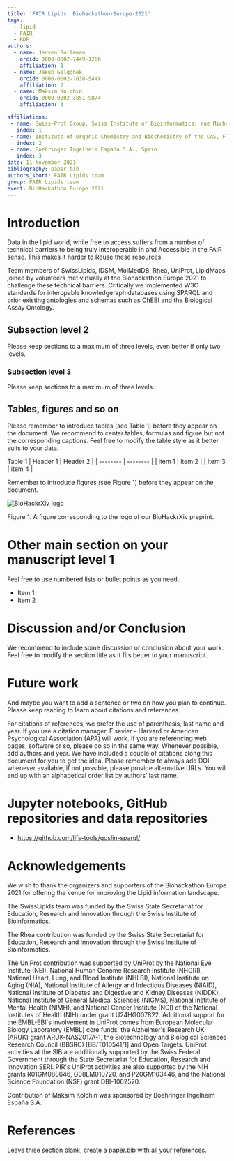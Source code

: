 ```yaml
---
title: 'FAIR Lipids: Biohackathon-Europe-2021'
tags:
  - lipid
  - FAIR
  - RDF
authors:
  - name: Jerven Bolleman
    orcid: 0000-0002-7449-1266
    affiliation: 1
  - name: Jakub Galgonek 
    orcid: 0000-0002-7038-544X
    affiliation: 2
  - name: Maksim Kolchin
    orcid: 0000-0002-3851-9874
    affiliation: 3

affiliations:
 - name: Swiss-Prot Group, Swiss Institute of Bioinformatics, rue Michel Servet 1, CH 1211 Geneva 4, Switzerland
   index: 1
 - name: Institute of Organic Chemistry and Biochemistry of the CAS, Flemingovo náměstí 2, 166 10, Prague 6, Czech Republic
   index: 2
 - name: Boehringer Ingelheim España S.A., Spain
   index: 3
date: 11 November 2021
bibliography: paper.bib
authors_short: FAIR Lipids team
group: FAIR Lipids team
event: BioHackathon Europe 2021
---
```


# Introduction

Data in the lipid world, while free to access suffers from a number of technical barriers 
to being truly Interoperable in and Accessible in the FAIR sense. This makes it harder
to Reuse these resources.

Team members of SwissLipids, IDSM, MolMedDB, Rhea, UniProt, LipidMaps joined by volunteers
met virtually at the Biohackathon Europe 2021 to challenge these technical barriers.
Critically we implemented W3C standards for interopable knowledgeraph databases using SPARQL 
and prior existing ontologies and schemas such as ChEBI and the Biological Assay Ontology.

## Subsection level 2

Please keep sections to a maximum of three levels, even better if only two levels.

### Subsection level 3

Please keep sections to a maximum of three levels.

## Tables, figures and so on

Please remember to introduce tables (see Table 1) before they appear on the document. We recommend to center tables, formulas and figure but not the corresponding captions. Feel free to modify the table style as it better suits to your data.

Table 1
| Header 1 | Header 2 |
| -------- | -------- |
| item 1 | item 2 |
| item 3 | item 4 |

Remember to introduce figures (see Figure 1) before they appear on the document. 

![BioHackrXiv logo](./biohackrxiv.png)
 
Figure 1. A figure corresponding to the logo of our BioHackrXiv preprint.

# Other main section on your manuscript level 1

Feel free to use numbered lists or bullet points as you need.
* Item 1
* Item 2

# Discussion and/or Conclusion

We recommend to include some discussion or conclusion about your work. Feel free to modify the section title as it fits better to your manuscript.

# Future work

And maybe you want to add a sentence or two on how you plan to continue. Please keep reading to learn about citations and references.

For citations of references, we prefer the use of parenthesis, last name and year. If you use a citation manager, Elsevier – Harvard or American Psychological Association (APA) will work. If you are referencing web pages, software or so, please do so in the same way. Whenever possible, add authors and year. We have included a couple of citations along this document for you to get the idea. Please remember to always add DOI whenever available, if not possible, please provide alternative URLs. You will end up with an alphabetical order list by authors’ last name.

# Jupyter notebooks, GitHub repositories and data repositories

* https://github.com/lifs-tools/goslin-sparql/

# Acknowledgements

We wish to thank the organizers and supporters of the Biohackathon Europe 2021 for offering the venue for improving the Lipid information landscape.

The SwissLipids team was funded by the Swiss State Secretariat for Education, Research and Innovation through the Swiss Institute of Bioinformatics.

The Rhea contribution was funded by the Swiss State Secretariat for Education, Research and Innovation through the Swiss Institute of Bioinformatics.

The UniProt contribution was supported by UniProt by the National Eye Institute (NEI), National Human Genome Research Institute (NHGRI), National Heart, Lung, and Blood Institute (NHLBI), National Institute on Aging (NIA), National Institute of Allergy and Infectious Diseases (NIAID), National Institute of Diabetes and Digestive and Kidney Diseases (NIDDK), National Institute of General Medical Sciences (NIGMS), National Institute of Mental Health (NIMH), and National Cancer Institute (NCI) of the National Institutes of Health (NIH) under grant U24HG007822. Additional support for the EMBL-EBI's involvement in UniProt comes from European Molecular Biology Laboratory (EMBL) core funds, the Alzheimer's Research UK (ARUK) grant ARUK-NAS2017A-1, the Biotechnology and Biological Sciences Research Council (BBSRC) [BB/T010541/1] and Open Targets. UniProt activities at the SIB are additionally supported by the Swiss Federal Government through the State Secretariat for Education, Research and Innovation SERI. PIR's UniProt activities are also supported by the NIH grants R01GM080646, G08LM010720, and P20GM103446, and the National Science Foundation (NSF) grant DBI-1062520.

Contribution of Maksim Kolchin was sponsored by Boehringer Ingelheim España S.A.

# References

Leave thise section blank, create a paper.bib with all your references.

